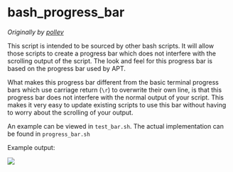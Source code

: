 # bash_progress_bar

*Originally by [pollev](https://github.com/pollev/bash_progress_bar)*

This script is intended to be sourced by other bash scripts. It will allow those scripts to create a progress bar which does not interfere with the scrolling output of the script. The look and feel for this progress bar is based on the progress bar used by APT. 

What makes this progress bar different from the basic terminal progress bars which use carriage return (`\r`) to overwrite their own line, is that this progress bar does not interfere with the normal output of your script. This makes it very easy to update existing scripts to use this bar without having to worry about the scrolling of your output.

An example can be viewed in `test_bar.sh`. The actual implementation can be found in `progress_bar.sh`

Example output:

![](example.gif)
